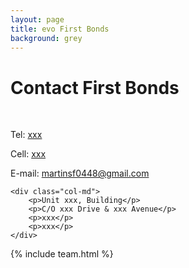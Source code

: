 ```yaml
---
layout: page
title: evo First Bonds
background: grey
---
```

<div class="col-lg-12 text-center">
	<h1 class="section-heading text-uppercase">Contact First Bonds</h1>
</div>

<br>

<div class="container contact-us">
  <div class="row">

  <div class="col-md">
		<p>Tel: <a href="tel:+27xxx">xxx</a></p>
		<p>Cell: <a href="tel:+27xxx">xxx</a></p>
		<p>E-mail: <a href="mailto:martinsf0448@gmail.com?subject=Mail from our Website">martinsf0448@gmail.com</a></p>
    </div>

    <div class="col-md">
		<p>Unit xxx, Building</p>
		<p>C/O xxx Drive & xxx Avenue</p>
		<p>xxx</p>
		<p>xxx</p>
    </div>
    
  </div>
</div>

{% include team.html %}

<!-- <div class="col-lg-12 text-center">
	<h4 class="section-heading text-uppercase">Contact us</h4>
</div> -->

<br>

